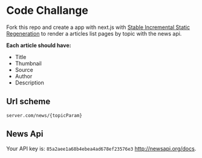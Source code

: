 # Code Challange

Fork this repo and create a app with next.js with [Stable Incremental Static Regeneration](https://nextjs.org/blog/next-9-5#stable-incremental-static-regeneration) to render a articles list pages by topic with the news api.

**Each article should have:**

- Title
- Thumbnail
- Source
- Author
- Description

## Url scheme

`server.com/news/{topicParam}`

## News Api

Your API key is: `85a2aee1a68b4ebea4ad678ef23576e3`
http://newsapi.org/docs.
